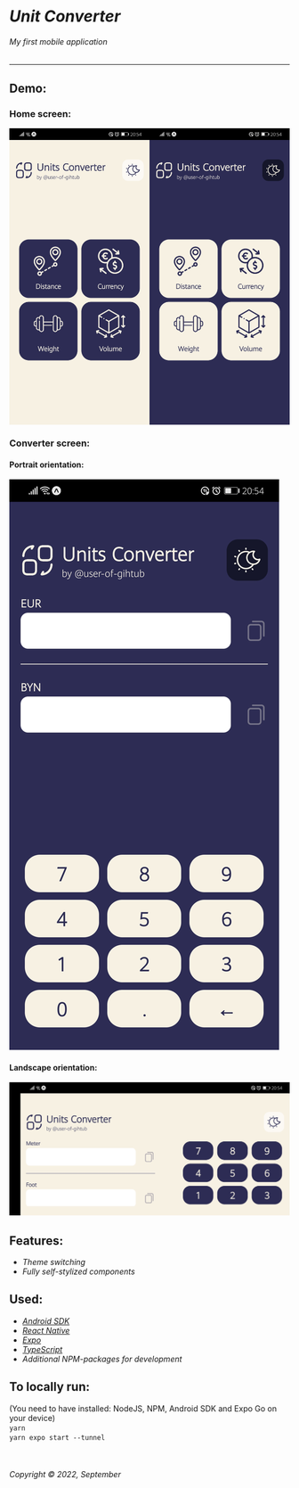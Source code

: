 # _Unit Converter_
###### _My first mobile application_  
<hr>  


## Demo:  
### Home screen: 
<div style="display: flex; flex-direction: row; width: 100%">
<img src="android-demo-screenshots/Screenshot_0_host.exp.exponent.jpg" alt="light theme" width="50%" />
<img src="android-demo-screenshots/Screenshot_1_host.exp.exponent.jpg"  alt="dark theme" width="50%"/>
</div>  

### Converter screen:  
#### Portrait orientation:  
![portrait, dark mode](./android-demo-screenshots/Screenshot_2_host.exp.exponent.jpg)
#### Landscape orientation:  
![landscape, light mode](./android-demo-screenshots/Screenshot_3_host.exp.exponent.jpg)

## Features:  
* _Theme switching_  
* _Fully self-stylized components_  


## Used:  
* _[Android SDK](https://developer.android.com/studio)_
* _[React Native](https://reactnative.dev/)_  
* _[Expo](https://expo.dev/)_
* _[TypeScript](https://www.typescriptlang.org/)_  
* _Additional NPM-packages for development_



## To locally run:  
(You need to have installed: NodeJS, NPM, Android SDK and Expo Go on your device)  
`yarn`  
`yarn expo start --tunnel`  


&nbsp;  
###### Copyright © 2022, September